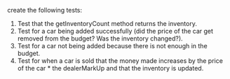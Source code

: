 create the following tests:
1. Test that the getInventoryCount method returns the inventory.
2. Test for a car being added successfully (did the price of the car get removed from the budget? Was the inventory changed?).
3. Test for a car not being added because there is not enough in the budget.
4. Test for when a car is sold that the money made increases by the price of the car * the dealerMarkUp and that the inventory is updated.
